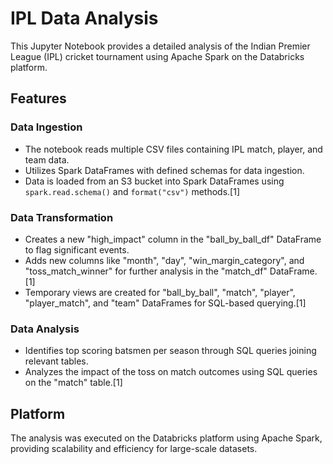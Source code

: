 # IPL Data Analysis

This Jupyter Notebook provides a detailed analysis of the Indian Premier League (IPL) cricket tournament using Apache Spark on the Databricks platform.

## Features

### Data Ingestion
- The notebook reads multiple CSV files containing IPL match, player, and team data.
- Utilizes Spark DataFrames with defined schemas for data ingestion.
- Data is loaded from an S3 bucket into Spark DataFrames using `spark.read.schema()` and `format("csv")` methods.[1]

### Data Transformation
- Creates a new "high_impact" column in the "ball_by_ball_df" DataFrame to flag significant events.
- Adds new columns like "month", "day", "win_margin_category", and "toss_match_winner" for further analysis in the "match_df" DataFrame.[1]
- Temporary views are created for "ball_by_ball", "match", "player", "player_match", and "team" DataFrames for SQL-based querying.[1]

### Data Analysis
- Identifies top scoring batsmen per season through SQL queries joining relevant tables.
- Analyzes the impact of the toss on match outcomes using SQL queries on the "match" table.[1]

## Platform
The analysis was executed on the Databricks platform using Apache Spark, providing scalability and efficiency for large-scale datasets.
